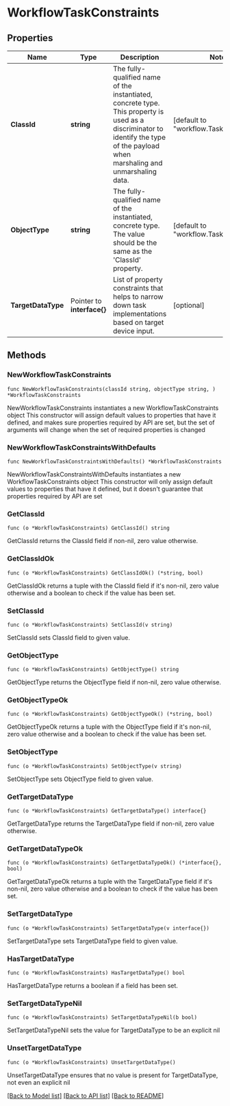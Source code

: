 # WorkflowTaskConstraints

## Properties

Name | Type | Description | Notes
------------ | ------------- | ------------- | -------------
**ClassId** | **string** | The fully-qualified name of the instantiated, concrete type. This property is used as a discriminator to identify the type of the payload when marshaling and unmarshaling data. | [default to "workflow.TaskConstraints"]
**ObjectType** | **string** | The fully-qualified name of the instantiated, concrete type. The value should be the same as the &#39;ClassId&#39; property. | [default to "workflow.TaskConstraints"]
**TargetDataType** | Pointer to **interface{}** | List of property constraints that helps to narrow down task implementations based on target device input. | [optional] 

## Methods

### NewWorkflowTaskConstraints

`func NewWorkflowTaskConstraints(classId string, objectType string, ) *WorkflowTaskConstraints`

NewWorkflowTaskConstraints instantiates a new WorkflowTaskConstraints object
This constructor will assign default values to properties that have it defined,
and makes sure properties required by API are set, but the set of arguments
will change when the set of required properties is changed

### NewWorkflowTaskConstraintsWithDefaults

`func NewWorkflowTaskConstraintsWithDefaults() *WorkflowTaskConstraints`

NewWorkflowTaskConstraintsWithDefaults instantiates a new WorkflowTaskConstraints object
This constructor will only assign default values to properties that have it defined,
but it doesn't guarantee that properties required by API are set

### GetClassId

`func (o *WorkflowTaskConstraints) GetClassId() string`

GetClassId returns the ClassId field if non-nil, zero value otherwise.

### GetClassIdOk

`func (o *WorkflowTaskConstraints) GetClassIdOk() (*string, bool)`

GetClassIdOk returns a tuple with the ClassId field if it's non-nil, zero value otherwise
and a boolean to check if the value has been set.

### SetClassId

`func (o *WorkflowTaskConstraints) SetClassId(v string)`

SetClassId sets ClassId field to given value.


### GetObjectType

`func (o *WorkflowTaskConstraints) GetObjectType() string`

GetObjectType returns the ObjectType field if non-nil, zero value otherwise.

### GetObjectTypeOk

`func (o *WorkflowTaskConstraints) GetObjectTypeOk() (*string, bool)`

GetObjectTypeOk returns a tuple with the ObjectType field if it's non-nil, zero value otherwise
and a boolean to check if the value has been set.

### SetObjectType

`func (o *WorkflowTaskConstraints) SetObjectType(v string)`

SetObjectType sets ObjectType field to given value.


### GetTargetDataType

`func (o *WorkflowTaskConstraints) GetTargetDataType() interface{}`

GetTargetDataType returns the TargetDataType field if non-nil, zero value otherwise.

### GetTargetDataTypeOk

`func (o *WorkflowTaskConstraints) GetTargetDataTypeOk() (*interface{}, bool)`

GetTargetDataTypeOk returns a tuple with the TargetDataType field if it's non-nil, zero value otherwise
and a boolean to check if the value has been set.

### SetTargetDataType

`func (o *WorkflowTaskConstraints) SetTargetDataType(v interface{})`

SetTargetDataType sets TargetDataType field to given value.

### HasTargetDataType

`func (o *WorkflowTaskConstraints) HasTargetDataType() bool`

HasTargetDataType returns a boolean if a field has been set.

### SetTargetDataTypeNil

`func (o *WorkflowTaskConstraints) SetTargetDataTypeNil(b bool)`

 SetTargetDataTypeNil sets the value for TargetDataType to be an explicit nil

### UnsetTargetDataType
`func (o *WorkflowTaskConstraints) UnsetTargetDataType()`

UnsetTargetDataType ensures that no value is present for TargetDataType, not even an explicit nil

[[Back to Model list]](../README.md#documentation-for-models) [[Back to API list]](../README.md#documentation-for-api-endpoints) [[Back to README]](../README.md)


